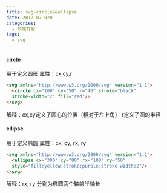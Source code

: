 ```yaml
---
title: svg-circle&&ellipse
date: 2017-07-020
categories:
  - 前端开发
tags:
  - svg
---
```


#### circle
用于定义圆形
属性：cx,cy,r
```html
<svg xmlns="http://www.w3.org/2000/svg" version="1.1">
  <circle cx="100" cy="50" r="40" stroke="black"
  stroke-width="2" fill="red"/>
</svg>
```
解释：cx,cy定义了圆心的位置（相对于左上角）
      r定义了圆的半径
<!-- more -->
#### ellipse
用于定义椭圆
属性：cx, cy, rx, ry
```html
<svg xmlns="http://www.w3.org/2000/svg" version="1.1">
  <ellipse cx="300" cy="80" rx="100" ry="50"
  style="fill:yellow;stroke:purple;stroke-width:2"/>
</svg>
```
解释：rx, ry 分别为椭圆两个轴的半轴长

